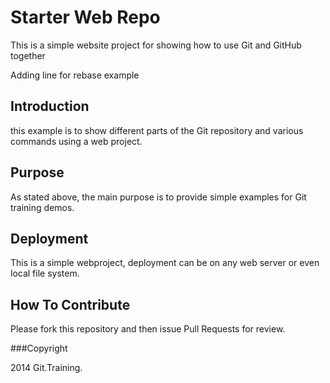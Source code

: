 # Starter Web Repo

This is a simple website project for
showing how to use Git and GitHub together

Adding line for rebase example

## Introduction

this example is to show different parts
of the Git repository and various commands
using a web project.

## Purpose

As stated above, the main purpose is to
provide simple examples for Git training
demos.

## Deployment

This is a simple webproject, deployment
can be on any web server or even local
file system.

## How To Contribute

Please fork this repository and then issue Pull Requests for review.

###Copyright

2014 Git.Training.